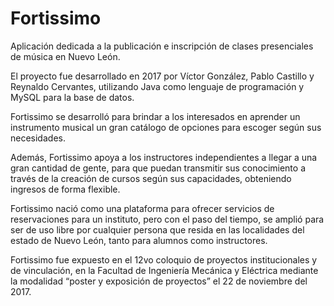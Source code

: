 # Fortissimo
Aplicación dedicada a la publicación e inscripción de clases presenciales de música en Nuevo León.

El proyecto fue desarrollado en 2017 por Víctor González, Pablo Castillo y Reynaldo Cervantes, utilizando Java como lenguaje de programación y MySQL para la base de datos.

Fortissimo se desarrolló para brindar a los interesados en aprender un instrumento musical un gran catálogo de opciones para escoger según sus necesidades.

Además, Fortissimo apoya a los instructores independientes a llegar a una gran cantidad de gente, para que puedan transmitir sus conocimiento a través de la creación de cursos según sus capacidades, obteniendo ingresos de forma flexible.

Fortissimo nació como una plataforma para ofrecer servicios de reservaciones para un instituto, pero con el paso del tiempo, se amplió para ser de uso libre por cualquier persona que resida en las localidades del estado de Nuevo León, tanto para alumnos como instructores.

Fortissimo fue expuesto en el 12vo coloquio de proyectos institucionales y de vinculación, en la Facultad de Ingeniería Mecánica y Eléctrica mediante la modalidad “poster y exposición de proyectos” el 22 de noviembre del 2017.
